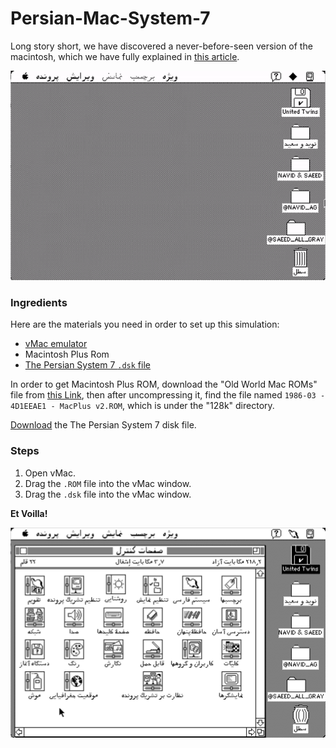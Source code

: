 # Persian-Mac-System-7

Long story short, we have discovered a never-before-seen version of the macintosh, which we have fully explained in [this article](example.com). 

![Persian Macintosh System 7](screenshots/persian_macintosh_system_7.gif)

### Ingredients
Here are the materials you need in order to set up this simulation:
- [vMac emulator](https://www.gryphel.com/c/minivmac/download.html)
- Macintosh Plus Rom
- [The Persian System 7 `.dsk` file](https://github.com/NavidAG/Persian-Mac-System-7/blob/main/disks/persian_system_7.dsk)

In order to get Macintosh Plus ROM, download the "Old World Mac ROMs" file from [this Link](https://www.macintoshrepository.org/7038-all-macintosh-roms-68k-ppc-), then after uncompressing it, find the file named `1986-03 - 4D1EEAE1 - MacPlus v2.ROM`, which is under the "128k" directory.

[Download](https://github.com/NavidAG/Persian-Mac-System-7/blob/main/disks/persian_system_7.dsk) the The Persian System 7 disk file.

### Steps
1. Open vMac.
2. Drag the `.ROM` file into the vMac window.
3. Drag the `.dsk` file into the vMac window.

**Et Voilla!**

![Persian Macintosh System 7 Control Panel](/screenshots/control_panel.png)
